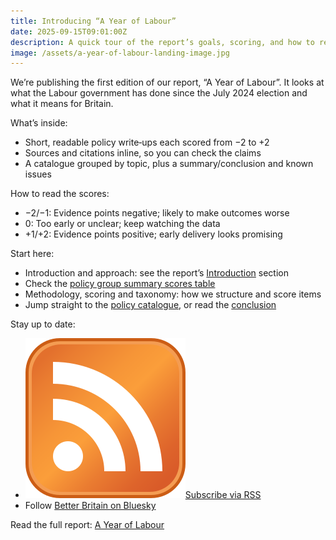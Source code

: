 ```yaml
---
title: Introducing “A Year of Labour”
date: 2025-09-15T09:01:00Z
description: A quick tour of the report’s goals, scoring, and how to read it.
image: /assets/a-year-of-labour-landing-image.jpg
---
```


We’re publishing the first edition of our report, “A Year of Labour”. It looks at what the Labour government has done since the July 2024 election and what it means for Britain.

What’s inside:

- Short, readable policy write‑ups each scored from −2 to +2
- Sources and citations inline, so you can check the claims
- A catalogue grouped by topic, plus a summary/conclusion and known issues

How to read the scores:

- −2/−1: Evidence points negative; likely to make outcomes worse
- 0: Too early or unclear; keep watching the data
- +1/+2: Evidence points positive; early delivery looks promising

Start here:

- Introduction and approach: see the report’s [Introduction](../year-of-labour.html#introduction) section
- Check the [policy group summary scores table](../year-of-labour.html#score-summary)
- Methodology, scoring and taxonomy: how we structure and score items
- Jump straight to the [policy catalogue](../year-of-labour.html#21-energy-climate-and-nuclear), or read the [conclusion](../year-of-labour.html#30-conclusions)

Stay up to date:

- <a class="rss-link" href="/feed.xml"><img class="rss-icon" src="/assets/rss.png" alt="RSS">Subscribe via RSS</a>
- Follow <a href="https://bsky.app/profile/betterbritain.bsky.social" target="_blank" rel="noopener">Better Britain on Bluesky</a>

Read the full report: <a href="/year-of-labour.html">A Year of Labour</a>


